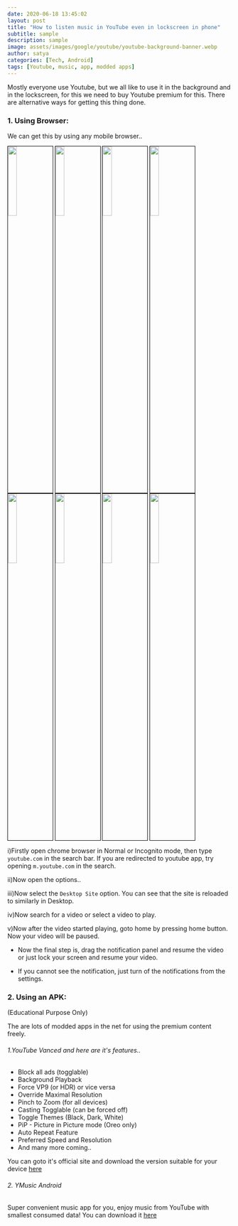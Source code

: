 ```yaml
---
date: 2020-06-18 13:45:02
layout: post
title: "How to listen music in YouTube even in lockscreen in phone"
subtitle: sample
description: sample
image: assets/images/google/youtube/youtube-background-banner.webp
author: satya
categories: [Tech, Android]
tags: [Youtube, music, app, modded apps]
---
```


Mostly everyone use Youtube, but we all like to use it in the background and in the lockscreen, for this we need to buy Youtube premium for this. There are alternative ways for getting this thing done.

### 1. Using Browser:

We can get this by using any mobile browser..

<a href="https://devskrate.github.io/assets/images/google/youtube/youtube-background-1.webp" data-lightbox="image-1" data-title="Open chrome and open youtube.com"><img width="20%" src="https://devskrate.github.io/assets/images/google/youtube/youtube-background-1.webp" style = "border:1.5px solid black;" ></a>
<a href="https://devskrate.github.io/assets/images/google/youtube/youtube-background-2.webp" data-lightbox="image-1" data-title="Click options"><img width="20%" src="https://devskrate.github.io/assets/images/google/youtube/youtube-background-2.webp" style = "border:1.5px solid black;" ></a>
<a href="https://devskrate.github.io/assets/images/google/youtube/youtube-background-3.webp" data-lightbox="image-1" data-title="Enable Desktop Site"><img width="20%" src="https://devskrate.github.io/assets/images/google/youtube/youtube-background-3.webp" style = "border:1.5px solid black;" ></a>
<a href="https://devskrate.github.io/assets/images/google/youtube/youtube-background-4.webp" data-lightbox="image-1" data-title="Open a video to play"><img width="20%" src="https://devskrate.github.io/assets/images/google/youtube/youtube-background-4.webp" style = "border:1.5px solid black;" ></a>
<a href="https://devskrate.github.io/assets/images/google/youtube/youtube-background-5.webp" data-lightbox="image-1" data-title="Press home button to get chrome to background"><img width="20%" src="https://devskrate.github.io/assets/images/google/youtube/youtube-background-5.webp" style = "border:1.5px solid black;" ></a>
<a href="https://devskrate.github.io/assets/images/google/youtube/youtube-background-6.webp" data-lightbox="image-1" data-title="Can resume using notification panel"><img width="20%" src="https://devskrate.github.io/assets/images/google/youtube/youtube-background-6.webp" style = "border:1.5px solid black;" ></a>
<a href="https://devskrate.github.io/assets/images/google/youtube/youtube-background-7.webp" data-lightbox="image-1" data-title="Can use it in lock screen"><img width="20%" src="https://devskrate.github.io/assets/images/google/youtube/youtube-background-7.webp" style = "border:1.5px solid black;" ></a>
<a href="https://devskrate.github.io/assets/images/google/youtube/youtube-background-8.webp" data-lightbox="image-1" data-title="If you cannot see notification, turn it on.."><img width="20%" src="https://devskrate.github.io/assets/images/google/youtube/youtube-background-8.webp" style = "border:1.5px solid black;" ></a>

i)Firstly open chrome browser in Normal or Incognito mode, then type `youtube.com` in the search bar. If you are redirected to youtube app, try opening `m.youtube.com` in the search.

ii)Now open the options..

iii)Now select the `Desktop Site` option.
You can see that the site is reloaded to similarly in Desktop.

iv)Now search for a video or select a video to play.

v)Now after the video started playing, goto home by pressing home button. Now your video will be paused.

- Now the final step is, drag the notification panel and resume the video or just lock your screen and resume your video.

* If you cannot see the notification, just turn of the notifications from the settings.

### 2. Using an APK:

(Educational Purpose Only)

The are lots of modded apps in the net for using the premium content freely.

###### 1.YouTube Vanced and here are it's features..

- Block all ads (togglable)
- Background Playback
- Force VP9 (or HDR) or vice versa
- Override Maximal Resolution
- Pinch to Zoom (for all devices)
- Casting Togglable (can be forced off)
- Toggle Themes (Black, Dark, White)
- PiP - Picture in Picture mode (Oreo only)
- Auto Repeat Feature
- Preferred Speed and Resolution
- And many more coming..

You can goto it's official site and download the version suitable for your device [here](https://youtubevanced.com/)

###### 2. YMusic Android

Super convenient music app for you, enjoy music from YouTube with smallest consumed data!
You can download it [here](https://ymusic.io/)
